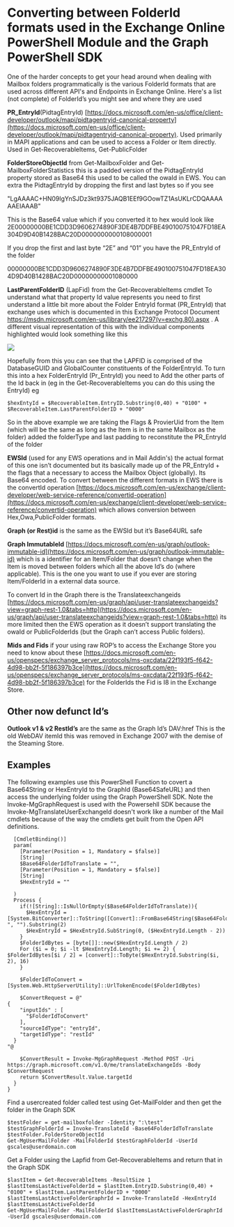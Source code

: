 # Converting between FolderId formats used in the Exchange Online PowerShell Module and the Graph PowerShell SDK #

One of the harder concepts to get your head around when dealing with Mailbox folders programmatically is the various FolderId formats that are used across different API's and Endpoints in Exchange Online. Here's a list (not complete) of FolderId’s you might see and where they are used

**PR_EntryId**(PidtagEntryId) [https://docs.microsoft.com/en-us/office/client-developer/outlook/mapi/pidtagentryid-canonical-property](https://docs.microsoft.com/en-us/office/client-developer/outlook/mapi/pidtagentryid-canonical-property). Used primarily in MAPI applications and can be used to access a Folder or Item directly. Used in Get-RecoverableItems, Get-PublicFolder

**FolderStoreObjectId** from Get-MailboxFolder and Get-MailboxFolderStatistics this is a padded version of the PidtagEntryId property stored as Base64 this used to be called the owaId in EWS. You can extra the PidtagEntryId by dropping the first and last bytes so if you see

"LgAAAAC+HN09lgYnSJDz3kt9375JAQB1EEf9GOowTZ1AsUKLrCDQAAAAAAEIAAAB"

This is the Base64 value which if you converted it to hex would look like
2E00000000BE1CDD3D9606274890F3DE4B7DDFBE490100751047FD18EA304D9D40B1428BAC20D0000000000108000001

If you drop the first and last byte “2E” and “01” you have the PR_EntryId of the folder

00000000BE1CDD3D9606274890F3DE4B7DDFBE490100751047FD18EA304D9D40B1428BAC20D00000000001080000

**LastParentFolderID** (LapFid) from the Get-RecoverableItems cmdlet To understand what that property Id value represents you need to first understand a little bit more about the Folder EntryId format (PR_EntryId) that exchange uses which is documented in this Exchange Protocol Document https://msdn.microsoft.com/en-us/library/ee217297(v=exchg.80).aspx . A different visual representation of this with the individual components highlighted would look something like this

![](https://4.bp.blogspot.com/-dSlqjHm-FRs/W8guVCIJVGI/AAAAAAAACIU/4NmQ5CZshFA736OIM6-f5vU3OiOJFzjCACLcBGAs/s1600/highlighted.JPG)
 
Hopefully from this you can see that the LAPFID is comprised of the DatabaseGUID and GlobalCounter constituents of the FolderEntryId. To turn this into a hex FolderEntryId (Pr_EntryId) you need to Add the other parts of the Id back in (eg in the Get-RecoverableItems you can do this using the EntryId) eg

    $hexEntyId = $RecoverableItem.EntryID.Substring(0,40) + "0100" + $RecoverableItem.LastParentFolderID + "0000"

So in the above example we are taking the Flags & ProvierUid from the Item (which will be the same as long as the Item is in the same Mailbox as the folder) added the folderType and last padding to reconstitute the PR_EntryId of the folder

**EWSId** (used for any EWS operations and in Mail Addin's) the actual format of this one isn’t documented but its basically made up of the PR_EntryId + the flags that a necessary to access the Mailbox Object (globally). Its Base64 encoded. To convert between the different formats in EWS there is the convertId operation [https://docs.microsoft.com/en-us/exchange/client-developer/web-service-reference/convertid-operation](https://docs.microsoft.com/en-us/exchange/client-developer/web-service-reference/convertid-operation) which allows conversion between Hex,Owa,PublicFolder formats.

**Graph (or Rest)id** is the same as the EWSId but it’s Base64URL safe
 
**Graph ImmutableId** [https://docs.microsoft.com/en-us/graph/outlook-immutable-id](https://docs.microsoft.com/en-us/graph/outlook-immutable-id) which is a identifier for an Item/Folder that doesn’t change when the Item is moved between folders which all the above Id’s do (where applicable). This is the one you want to use if you ever are storing Item/FolderId in a external data source.

To convert Id in the Graph there is the Translateexchangeids [https://docs.microsoft.com/en-us/graph/api/user-translateexchangeids?view=graph-rest-1.0&tabs=http](https://docs.microsoft.com/en-us/graph/api/user-translateexchangeids?view=graph-rest-1.0&tabs=http) its more limited then the EWS operation as it doesn’t support translating the owaId or PublicFolderIds (but the Graph can’t access Public folders).

**Mids and Fids** if your using raw ROP’s to access the Exchange Store you need to know about these [https://docs.microsoft.com/en-us/openspecs/exchange_server_protocols/ms-oxcdata/22f193f5-f642-4d98-bb2f-5f186397b3ce](https://docs.microsoft.com/en-us/openspecs/exchange_server_protocols/ms-oxcdata/22f193f5-f642-4d98-bb2f-5f186397b3ce) for the FolderIds the Fid is I8 in the Exchange Store. 
  
## Other now defunct Id’s ##

**Outlook v1 & v2 RestId’s** are the same as the Graph Id’s
DAV:href This is the old WebDAV itemId this was removed in Exchange 2007 with the demise of the Steaming Store.

## Examples ##

The following examples use this PowerShell Function to covert a Base64String or HexEntryId to the GraphId (Base64SafeURL) and then access the underlying folder using the Graph PowerShell SDK. Note the Invoke-MgGraphRequest  is used with the Powersehll SDK because the Invoke-MgTranslateUserExchangeId doesn't work like a number of the Mail cmdlets because of the way the cmdlets get built from the Open API definitions. 

```function Invoke-TranslateId {
  [CmdletBinding()] 
  param( 
    [Parameter(Position = 1, Mandatory = $false)]
    [String]
    $Base64FolderIdToTranslate = "",
    [Parameter(Position = 1, Mandatory = $false)]
    [String]
    $HexEntryId = ""

  )  
  Process {
    if(![String]::IsNullOrEmpty($Base64FolderIdToTranslate)){
      $HexEntryId = [System.BitConverter]::ToString([Convert]::FromBase64String($Base64FolderIdToTranslate)).Replace("-", "").Substring(2)  
      $HexEntryId = $HexEntryId.SubString(0, ($HexEntryId.Length - 2))
    }
    $FolderIdBytes = [byte[]]::new($HexEntryId.Length / 2)
    For ($i = 0; $i -lt $HexEntryId.Length; $i += 2) {      $FolderIdBytes[$i / 2] = [convert]::ToByte($HexEntryId.Substring($i, 2), 16)
    }

    $FolderIdToConvert = [System.Web.HttpServerUtility]::UrlTokenEncode($FolderIdBytes)

    $ConvertRequest = @"
{
    "inputIds" : [
      "$FolderIdToConvert"
    ],
    "sourceIdType": "entryId",
    "targetIdType": "restId"
  }
"@

    $ConvertResult = Invoke-MgGraphRequest -Method POST -Uri https://graph.microsoft.com/v1.0/me/translateExchangeIds -Body $ConvertRequest
    return $ConvertResult.Value.targetId
  }
}
```

Find a usercreated folder called test using Get-MailFolder and then get the folder in the Graph SDK

    $testFolder = get-mailboxfolder -Identity ":\test"
    $testGraphFolderId = Invoke-TranslateId -Base64FolderIdToTranslate $testFolder.FolderStoreObjectId
    Get-MgUserMailFolder -MailFolderId $testGraphFolderId -UserId gscales@userdomain.com

Get a Folder using the Lapfid from Get-RecoverableItems and return that in the Graph SDK

    $lastItem = Get-RecoverableItems -ResultSize 1
    $lastItemsLastActiveFolderId = $lastItem.EntryID.Substring(0,40) + "0100" + $lastItem.LastParentFolderID + "0000"
    $lastItemsLastActiveFolderGraphrId = Invoke-TranslateId -HexEntryId $lastItemsLastActiveFolderId
    Get-MgUserMailFolder -MailFolderId $lastItemsLastActiveFolderGraphrId -UserId gscales@userdomain.com





